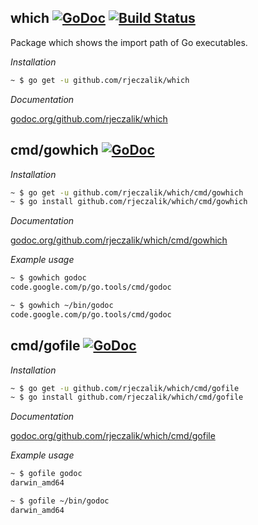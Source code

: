 ## which [![GoDoc](https://godoc.org/github.com/rjeczalik/which?status.png)](https://godoc.org/github.com/rjeczalik/which) [![Build Status](https://travis-ci.org/rjeczalik/which.png?branch=master)](https://travis-ci.org/rjeczalik/which)

Package which shows the import path of Go executables.

*Installation*

```bash
~ $ go get -u github.com/rjeczalik/which
```

*Documentation*

[godoc.org/github.com/rjeczalik/which](https://godoc.org/github.com/rjeczalik/which)

## cmd/gowhich [![GoDoc](https://godoc.org/github.com/rjeczalik/which/cmd/gowhich?status.png)](https://godoc.org/github.com/rjeczalik/which/cmd/gowhich)

*Installation*

```bash
~ $ go get -u github.com/rjeczalik/which/cmd/gowhich
~ $ go install github.com/rjeczalik/which/cmd/gowhich
```

*Documentation*

[godoc.org/github.com/rjeczalik/which/cmd/gowhich](http://godoc.org/github.com/rjeczalik/which/cmd/gowhich)

*Example usage*

```bash
~ $ gowhich godoc
code.google.com/p/go.tools/cmd/godoc
```
```bash
~ $ gowhich ~/bin/godoc
code.google.com/p/go.tools/cmd/godoc
```

## cmd/gofile [![GoDoc](https://godoc.org/github.com/rjeczalik/which/cmd/gofile?status.png)](https://godoc.org/github.com/rjeczalik/which/cmd/gofile)

*Installation*

```bash
~ $ go get -u github.com/rjeczalik/which/cmd/gofile
~ $ go install github.com/rjeczalik/which/cmd/gofile
```

*Documentation*

[godoc.org/github.com/rjeczalik/which/cmd/gofile](http://godoc.org/github.com/rjeczalik/which/cmd/gofile)

*Example usage*

```bash
~ $ gofile godoc
darwin_amd64
```
```bash
~ $ gofile ~/bin/godoc
darwin_amd64
```
